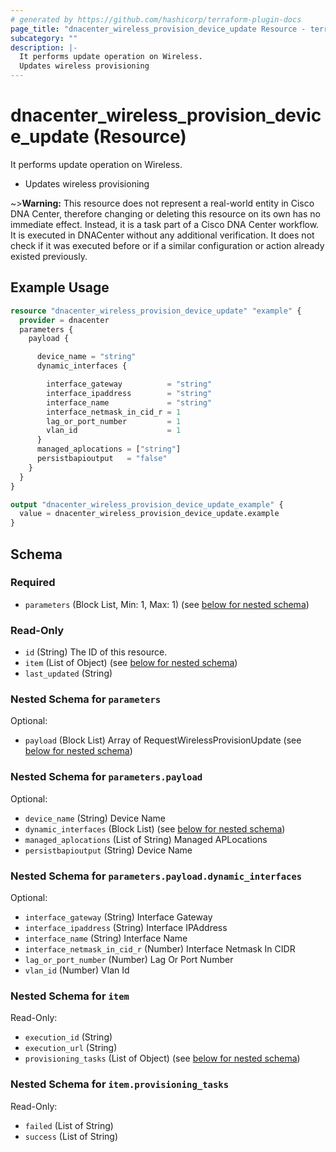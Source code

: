 ```yaml
---
# generated by https://github.com/hashicorp/terraform-plugin-docs
page_title: "dnacenter_wireless_provision_device_update Resource - terraform-provider-dnacenter"
subcategory: ""
description: |-
  It performs update operation on Wireless.
  Updates wireless provisioning
---
```


# dnacenter_wireless_provision_device_update (Resource)

It performs update operation on Wireless.

- Updates wireless provisioning

~>**Warning:**
This resource does not represent a real-world entity in Cisco DNA Center, therefore changing or deleting this resource on its own has no immediate effect.
Instead, it is a task part of a Cisco DNA Center workflow. It is executed in DNACenter without any additional verification. It does not check if it was executed before or if a similar configuration or action already existed previously.

## Example Usage

```terraform
resource "dnacenter_wireless_provision_device_update" "example" {
  provider = dnacenter
  parameters {
    payload {

      device_name = "string"
      dynamic_interfaces {

        interface_gateway          = "string"
        interface_ipaddress        = "string"
        interface_name             = "string"
        interface_netmask_in_cid_r = 1
        lag_or_port_number         = 1
        vlan_id                    = 1
      }
      managed_aplocations = ["string"]
      persistbapioutput   = "false"
    }
  }
}

output "dnacenter_wireless_provision_device_update_example" {
  value = dnacenter_wireless_provision_device_update.example
}
```

<!-- schema generated by tfplugindocs -->
## Schema

### Required

- `parameters` (Block List, Min: 1, Max: 1) (see [below for nested schema](#nestedblock--parameters))

### Read-Only

- `id` (String) The ID of this resource.
- `item` (List of Object) (see [below for nested schema](#nestedatt--item))
- `last_updated` (String)

<a id="nestedblock--parameters"></a>
### Nested Schema for `parameters`

Optional:

- `payload` (Block List) Array of RequestWirelessProvisionUpdate (see [below for nested schema](#nestedblock--parameters--payload))

<a id="nestedblock--parameters--payload"></a>
### Nested Schema for `parameters.payload`

Optional:

- `device_name` (String) Device Name
- `dynamic_interfaces` (Block List) (see [below for nested schema](#nestedblock--parameters--payload--dynamic_interfaces))
- `managed_aplocations` (List of String) Managed APLocations
- `persistbapioutput` (String) Device Name

<a id="nestedblock--parameters--payload--dynamic_interfaces"></a>
### Nested Schema for `parameters.payload.dynamic_interfaces`

Optional:

- `interface_gateway` (String) Interface Gateway
- `interface_ipaddress` (String) Interface IPAddress
- `interface_name` (String) Interface Name
- `interface_netmask_in_cid_r` (Number) Interface Netmask In CIDR
- `lag_or_port_number` (Number) Lag Or Port Number
- `vlan_id` (Number) Vlan Id




<a id="nestedatt--item"></a>
### Nested Schema for `item`

Read-Only:

- `execution_id` (String)
- `execution_url` (String)
- `provisioning_tasks` (List of Object) (see [below for nested schema](#nestedobjatt--item--provisioning_tasks))

<a id="nestedobjatt--item--provisioning_tasks"></a>
### Nested Schema for `item.provisioning_tasks`

Read-Only:

- `failed` (List of String)
- `success` (List of String)


